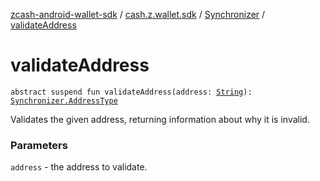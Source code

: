 [zcash-android-wallet-sdk](../../index.md) / [cash.z.wallet.sdk](../index.md) / [Synchronizer](index.md) / [validateAddress](./validate-address.md)

# validateAddress

`abstract suspend fun validateAddress(address: `[`String`](https://kotlinlang.org/api/latest/jvm/stdlib/kotlin/-string/index.html)`): `[`Synchronizer.AddressType`](-address-type/index.md)

Validates the given address, returning information about why it is invalid.

### Parameters

`address` - the address to validate.